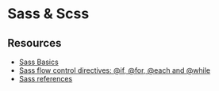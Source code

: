 # Sass & Scss

## Resources
- [Sass Basics](https://intranet.alxswe.com/rltoken/kLRkCzW0Yvkj0H6u0AxBVg)
- [Sass flow control directives: @if, @for, @each and @while](https://intranet.alxswe.com/rltoken/yQhZfQxQtH5dUc3iiTfjMQ)
- [Sass references](https://intranet.alxswe.com/rltoken/Pq23qrLxlxGpiintmVQ4zg)


